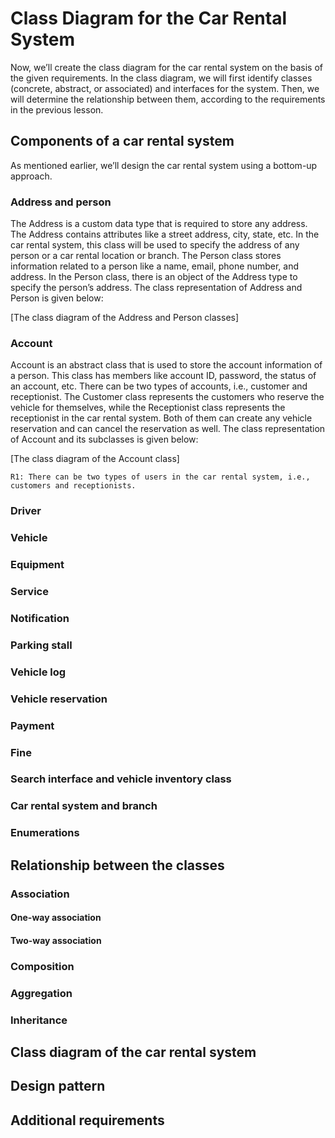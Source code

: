 # Class Diagram for the Car Rental System
Now, we’ll create the class diagram for the car rental system on the basis of the given requirements. In the class diagram, we will first identify classes (concrete, abstract, or associated) and interfaces for the system. Then, we will determine the relationship between them, according to the requirements in the previous lesson.

## Components of a car rental system
As mentioned earlier, we’ll design the car rental system using a bottom-up approach.

### Address and person
The Address is a custom data type that is required to store any address. The Address contains attributes like a street address, city, state, etc. In the car rental system, this class will be used to specify the address of any person or a car rental location or branch. The Person class stores information related to a person like a name, email, phone number, and address. In the Person class, there is an object of the Address type to specify the person’s address. The class representation of Address and Person is given below:

[The class diagram of the Address and Person classes]

### Account
Account is an abstract class that is used to store the account information of a person. This class has members like account ID, password, the status of an account, etc. There can be two types of accounts, i.e., customer and receptionist. The Customer class represents the customers who reserve the vehicle for themselves, while the Receptionist class represents the receptionist in the car rental system. Both of them can create any vehicle reservation and can cancel the reservation as well. The class representation of Account and its subclasses is given below:

[The class diagram of the Account class]

```
R1: There can be two types of users in the car rental system, i.e., customers and receptionists.
```

### Driver
### Vehicle
### Equipment
### Service
### Notification
### Parking stall
### Vehicle log
### Vehicle reservation
### Payment
### Fine
### Search interface and vehicle inventory class
### Car rental system and branch
### Enumerations
## Relationship between the classes
### Association
#### One-way association
#### Two-way association
### Composition
### Aggregation
### Inheritance
## Class diagram of the car rental system
## Design pattern
## Additional requirements
